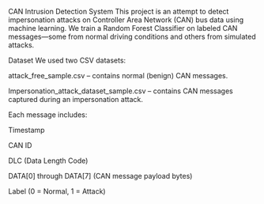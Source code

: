 CAN Intrusion Detection System
This project is an attempt to detect impersonation attacks on Controller Area Network (CAN) bus data using machine learning. We train a Random Forest Classifier on labeled CAN messages—some from normal driving conditions and others from simulated attacks.

Dataset
We used two CSV datasets:

attack_free_sample.csv – contains normal (benign) CAN messages.

Impersonation_attack_dataset_sample.csv – contains CAN messages captured during an impersonation attack.

Each message includes:

Timestamp

CAN ID

DLC (Data Length Code)

DATA[0] through DATA[7] (CAN message payload bytes)

Label (0 = Normal, 1 = Attack)
